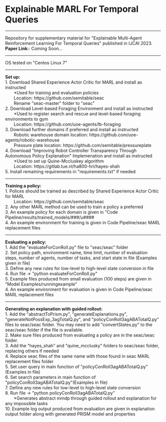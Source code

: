 # Explainable MARL For Temporal Queries
<hr>
Repository for supplementary material for "Explainable Multi-Agent Reinforcement Learning For Temporal Queries" published in IJCAI 2023. <br>
<b>Paper Link:</b>: Coming Soon...
<hr>
OS tested on
"Centos Linux 7"
<hr>
<b>Set up:</b><br>
 1. Download Shared Experience Actor Critic for MARL and install as instructed<br>
	&emsp;&emsp;*Used for training and evaluation policies<br>
	&emsp;&emsp;Location: https://github.com/semitable/seac<br>
	&emsp;&emsp;Rename "seac-master" folder to "seac"<br>
 2. Download Level-based Foraging Environment and install as instructed<br>
	&emsp;&emsp;*Used to register search and rescue and level-based foraging environments to gym<br>
	&emsp;&emsp;Location: https://github.com/uoe-agents/lb-foraging<br>
 3. Download further domains if preferred and install as instructed<br>
	&emsp;&emsp;Robotic warehouse domain location: https://github.com/uoe-agents/robotic-warehouse<br>
	&emsp;&emsp;Pressure plate location: https://github.com/semitable/pressureplate<br>
 4. Download "Improving Robot Controller Transparency Through Autonomous Policy Explanation" Implemenation and install as instructed<br>
	&emsp;&emsp;*Used to set up Quine-Mccluskey algorithm<br>
	&emsp;&emsp;Location: https://gitlab.tue.nl/ha800-hri/hayes-shah<br>
 5. Install remaining requirements in "requirements.txt" if needed<br>
<hr>
<b>Training a policy:</b><br>
 1. Polices should be trained as described by Shared Experience Actor Critic for MARL<br>
	&emsp;&emsp;Location: https://github.com/semitable/seac<br>
 2. Any other MARL method can be used to train a policy a preferred<br>
 3. An example policy for each domain is given in "Code Pipeline/results/trained_models/###/u####<br>
 4. An example environment for training is given in Code Pipeline/seac MARL replacement files<br>
<hr>
<b>Evaluating a policy:</b><br>
 1. Add the "evaluateForConRoll.py" file to "seac/seac" folder<br>
 2. Set policy path, environment name, time limit, number of evaluation steps, number of agents, number of tasks, and start state in file (Examples given in file)<br>
 3. Define any new rules for low-level to high-level state conversion in file<br>
 4. Run file -> "python evaluateForConRoll.py"<br>
 5. Example files produced from small evaluation (100 steps) are given in "Model Examples/runningexample"<br>
 4. An example environment for evaluation is given in Code Pipeline/seac MARL replacement files<br>
<hr>
<b>Generating an explanation with guided rollout:</b><br>
 1. Add the "abstractToPrism.py", "generateExplanations.py", "generateNotPossExp_3agTotalQ.py", and "policyConRoll3agABATotalQ.py" files to seac/seac folder. You may need to add "convertStates.py" to the seac/seac folder if the file is available.<br>
 2. Make sure files produced from evaluating a policy are in the seac/seac folder.<br>
 3. Add the "hayes_shah" and "quine_mcclusky" folders to seac/seac folder, replacing others if needed<br>
 4. Replace seac files of the same name with those found in seac MARL replacement files folder<br>
 5. Set user query in main function of "policyConRoll3agABATotalQ.py"(Examples in file)<br>
 6. Set search parameters in main function of "policyConRoll3agABATotalQ.py"(Examples in file)<br>
 7. Define any new rules for low-level to high-level state conversion<br>
 8. Run file -> "python policyConRoll3agABATotalQ.py"<br>
	&emsp;&emsp;*Generates abstract mmdp through guided rollout and explanation for any impossible tasks<br>
 10. Example log output produced from evaluation are given in explanation output folder along with generated PRISM model and properties<br>
